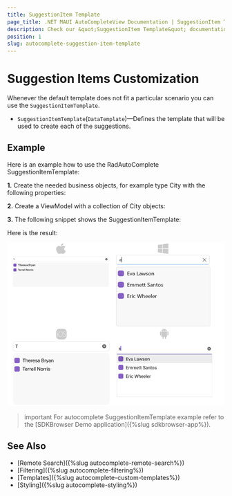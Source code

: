 ```yaml
---
title: SuggestionItem Template
page_title: .NET MAUI AutoCompleteView Documentation | SuggestionItem Template
description: Check our &quot;SuggestionItem Template&quot; documentation article for Telerik AutoComplete for .NET MAUI control.
position: 1
slug: autocomplete-suggestion-item-template
---
```


# Suggestion Items Customization

Whenever the default template does not fit a particular scenario you can use the `SuggestionItemTemplate`.

* `SuggestionItemTemplate`(`DataTemplate`)&mdash;Defines the template that will be used to create each of the suggestions.

## Example

Here is an example how to use the RadAutoComplete SuggestionItemTemplate:

**1.** Create the needed business objects, for example type City with the following properties:

<snippet id='autocomplete-client-businessobject'/>

**2.** Create a ViewModel with a collection of City objects:

<snippet id='autocomplete-clients-viewmodel'/>

**3.** The following snippet shows the SuggestionItemTemplate:

<snippet id='autocomplete-suggestion-item-template'/>

Here is the result:

![.NET MAUI AutoComplete SuggestionItemTemplate Example](../images/autocomplete-suggestionitem-template.png "AutoComplete SuggestionItemTemplate Example")

>important For autocomplete SuggestionItemTemplate example refer to the [SDKBrowser Demo application]({%slug sdkbrowser-app%}).

## See Also

- [Remote Search]({%slug autocomplete-remote-search%})
- [Filtering]({%slug autocomplete-filtering%})
- [Templates]({%slug autocomplete-custom-templates%})
- [Styling]({%slug autocomplete-styling%})